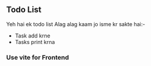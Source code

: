 ## Todo List

Yeh hai ek todo list
Alag alag kaam jo isme kr sakte hai:-
- Task add krne 
- Tasks print krna

### Use vite for Frontend
  
